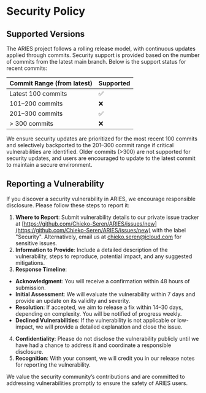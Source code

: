 

# Security Policy

## Supported Versions

The ARIES project follows a rolling release model, with continuous updates applied through commits. Security support is provided based on the number of commits from the latest main branch. Below is the support status for recent commits:

| Commit Range (from latest) | Supported          |
|----------------------------|--------------------|
| Latest 100 commits         | :white_check_mark: |
| 101–200 commits            | :x:                |
| 201–300 commits            | :white_check_mark: |
| > 300 commits              | :x:                |

We ensure security updates are prioritized for the most recent 100 commits and selectively backported to the 201–300 commit range if critical vulnerabilities are identified. Older commits (>300) are not supported for security updates, and users are encouraged to update to the latest commit to maintain a secure environment.

## Reporting a Vulnerability

If you discover a security vulnerability in ARIES, we encourage responsible disclosure. Please follow these steps to report it:

1. **Where to Report**: Submit vulnerability details to our private issue tracker at [https://github.com/Chieko-Seren/ARIES/issues/new](https://github.com/Chieko-Seren/ARIES/issues/new) with the label "Security". Alternatively, email us at chieko.seren@icloud.com for sensitive issues.
2. **Information to Provide**: Include a detailed description of the vulnerability, steps to reproduce, potential impact, and any suggested mitigations.
3. **Response Timeline**:
  - **Acknowledgment**: You will receive a confirmation within 48 hours of submission.
  - **Initial Assessment**: We will evaluate the vulnerability within 7 days and provide an update on its validity and severity.
  - **Resolution**: If accepted, we aim to release a fix within 14–30 days, depending on complexity. You will be notified of progress weekly.
  - **Declined Vulnerabilities**: If the vulnerability is not applicable or low-impact, we will provide a detailed explanation and close the issue.
4. **Confidentiality**: Please do not disclose the vulnerability publicly until we have had a chance to address it and coordinate a responsible disclosure.
5. **Recognition**: With your consent, we will credit you in our release notes for reporting the vulnerability.

We value the security community’s contributions and are committed to addressing vulnerabilities promptly to ensure the safety of ARIES users.



